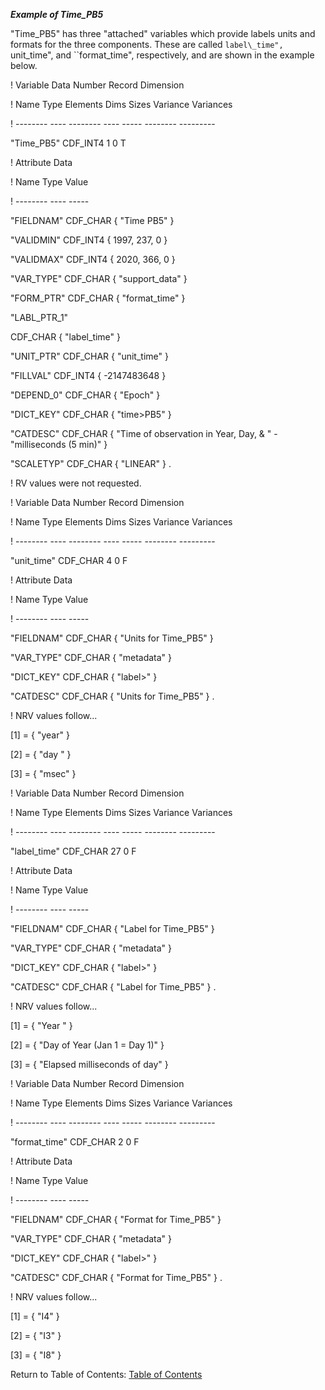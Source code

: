 ***Example of Time\_PB5***

"Time\_PB5" has three "attached" variables which provide labels units and formats for the three components. These are called ``label\_time", ``unit\_time", and ``format\_time", respectively, and are shown in the example below.

! Variable Data Number Record Dimension

! Name Type Elements Dims Sizes Variance Variances

! -------- ---- -------- ---- ----- -------- ---------

 "Time_PB5" CDF_INT4 1 0 T

 ! Attribute Data

 ! Name Type Value

 ! -------- ---- -----

 "FIELDNAM" CDF_CHAR { "Time PB5" }

 "VALIDMIN" CDF_INT4 { 1997, 237, 0 }

 "VALIDMAX" CDF_INT4 { 2020, 366, 0 }

 "VAR_TYPE" CDF_CHAR { "support_data" }

 "FORM_PTR" CDF_CHAR { "format_time" }

 "LABL_PTR_1"

 CDF_CHAR { "label_time" }

 "UNIT_PTR" CDF_CHAR { "unit_time" } 

 "FILLVAL" CDF_INT4 { -2147483648 }

 "DEPEND_0" CDF_CHAR { "Epoch" }

 "DICT_KEY" CDF_CHAR { "time>PB5" }

 "CATDESC" CDF_CHAR { "Time of observation in Year, Day, & " -  "milliseconds (5 min)" }

 "SCALETYP" CDF_CHAR { "LINEAR" } .

 ! RV values were not requested.

! Variable Data Number Record Dimension

! Name Type Elements Dims Sizes Variance Variances

! -------- ---- -------- ---- ----- -------- ---------

 "unit_time" CDF_CHAR 4 0 F

 ! Attribute Data

 ! Name Type Value

 ! -------- ---- -----

 "FIELDNAM" CDF_CHAR { "Units for Time_PB5" }

 "VAR_TYPE" CDF_CHAR { "metadata" }

 "DICT_KEY" CDF_CHAR { "label>" }

 "CATDESC" CDF_CHAR { "Units for Time_PB5" } .

 ! NRV values follow...

 [1] = { "year" }

 [2] = { "day " }

 [3] = { "msec" }

! Variable Data Number Record Dimension

! Name Type Elements Dims Sizes Variance Variances

! -------- ---- -------- ---- ----- -------- ---------

 "label_time" CDF_CHAR 27 0 F

 ! Attribute Data

 ! Name Type Value

 ! -------- ---- -----

 "FIELDNAM" CDF_CHAR { "Label for Time_PB5" }

 "VAR_TYPE" CDF_CHAR { "metadata" }

 "DICT_KEY" CDF_CHAR { "label>" }

 "CATDESC" CDF_CHAR { "Label for Time_PB5" } .

 ! NRV values follow...

 [1] = { "Year " }

 [2] = { "Day of Year
(Jan 1 = Day 1)" }

 [3] = { "Elapsed milliseconds of day" }

! Variable Data Number Record Dimension

! Name Type Elements Dims Sizes Variance Variances

! -------- ---- -------- ---- ----- -------- ---------

 "format_time" CDF_CHAR 2 0 F

 ! Attribute Data

 ! Name Type Value

 ! -------- ---- -----

 "FIELDNAM" CDF_CHAR { "Format for Time_PB5" }

 "VAR_TYPE" CDF_CHAR { "metadata" }

 "DICT_KEY" CDF_CHAR { "label>" }

 "CATDESC" CDF_CHAR { "Format for Time_PB5" } .

 ! NRV values follow...

 [1] = { "I4" }

 [2] = { "I3" }

 [3] = { "I8" }


Return to Table of Contents: [Table of Contents](00_Table_of_Contents.md)
